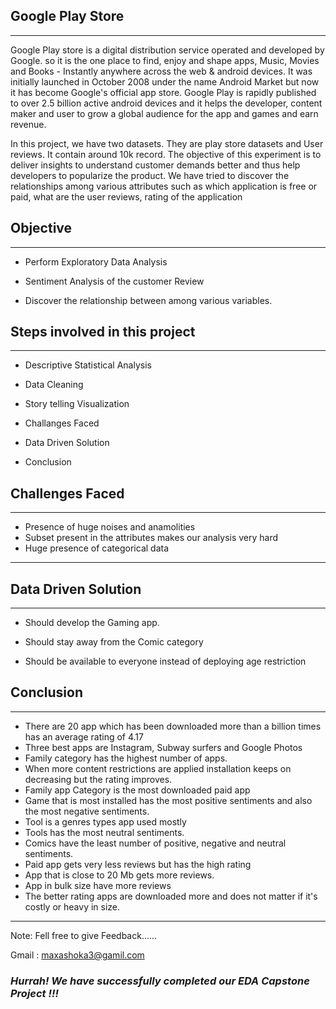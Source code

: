 ## Google Play Store
 
  ---
 
 
  Google Play store is a digital distribution service operated and developed by Google. so it is the one place to find, enjoy and shape apps, Music, Movies and Books - Instantly anywhere across the web & android devices. It was initially launched in October 2008 under the name Android Market but now it has become Google's official app store. Google Play is rapidly published to over 2.5 billion active android devices and it helps the developer, content maker and user to grow a global audience for the app and games and earn revenue.
  
  In this project, we have two datasets. They are play store datasets and User reviews. It contain around 10k record. The objective of this experiment is to deliver insights to understand customer demands better and thus help developers to popularize the product. We have tried to discover the relationships among various attributes such as which application is free or paid, what are the user reviews, rating of the application
  ## Objective
  
  ---
  
  * Perform Exploratory Data Analysis 
  
  * Sentiment Analysis of the customer Review
  
  * Discover the relationship between among various variables.
  
  ## Steps involved in this project
  
  ---
  
  * Descriptive Statistical Analysis
  
  * Data Cleaning
  
  * Story telling Visualization
  
  * Challanges Faced
  
  * Data Driven Solution
  
  * Conclusion
  
  ## Challenges Faced
  
  ---
  
  * Presence of huge noises and anamolities
  * Subset present in the attributes makes our analysis very hard
  * Huge presence of categorical data
  
  ---
  
  ## Data Driven Solution
  ----
  
 * Should develop the Gaming app.
 
* Should stay away from the Comic category

* Should be available to everyone instead of deploying age restriction
 
 ## Conclusion
 
 ---
 * There are 20 app which has been downloaded more than a billion times has an average rating of  4.17
* Three best apps are Instagram, Subway surfers and Google Photos
* Family category has the highest number of apps.
* When more content restrictions are applied installation keeps on decreasing but the rating improves.
* Family app Category is the most downloaded paid app
* Game that is most installed has the most positive sentiments and also the most negative sentiments.
* Tool is a genres types app used mostly
* Tools has the most neutral sentiments.
* Comics have the least number of positive, negative and neutral sentiments.
* Paid app gets very less reviews but has the high rating
* App that is close to 20 Mb gets more reviews.
* App in bulk size have more reviews
* The better rating apps are downloaded more and does not matter if it's costly or heavy in size.
 ---
 
 Note: Fell free to give Feedback......
 
 Gmail : maxashoka3@gamil.com
 
 
 ### ***Hurrah! We have successfully completed our EDA Capstone Project !!!***
 

 
 
  
